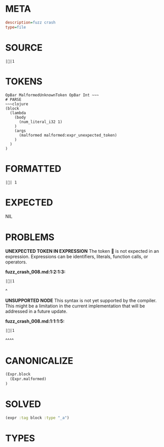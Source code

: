 # META
~~~ini
description=fuzz crash
type=file
~~~
# SOURCE
~~~roc
||1
~~~
# TOKENS
~~~text
OpBar MalformedUnknownToken OpBar Int ~~~
# PARSE
~~~clojure
(block
  (lambda
    (body
      (num_literal_i32 1)
    )
    (args
      (malformed malformed:expr_unexpected_token)
    )
  )
)
~~~
# FORMATTED
~~~roc
|| 1
~~~
# EXPECTED
NIL
# PROBLEMS
**UNEXPECTED TOKEN IN EXPRESSION**
The token **** is not expected in an expression.
Expressions can be identifiers, literals, function calls, or operators.

**fuzz_crash_008.md:1:2:1:3:**
```roc
||1
```
 ^


**UNSUPPORTED NODE**
This syntax is not yet supported by the compiler.
This might be a limitation in the current implementation that will be addressed in a future update.

**fuzz_crash_008.md:1:1:1:5:**
```roc
||1
```
^^^^


# CANONICALIZE
~~~clojure
(Expr.block
  (Expr.malformed)
)
~~~
# SOLVED
~~~clojure
(expr :tag block :type "_a")
~~~
# TYPES
~~~roc
~~~

